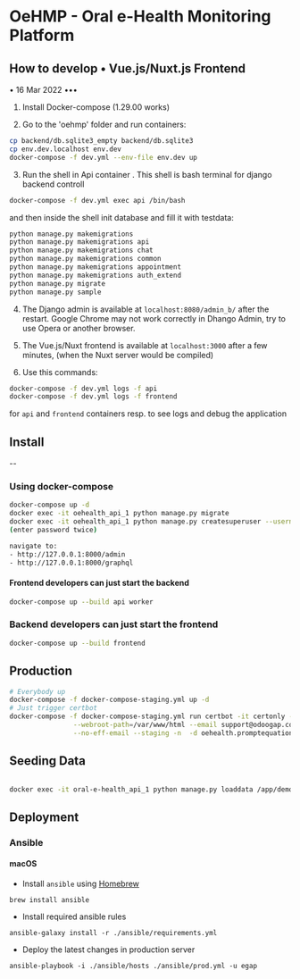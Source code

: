 # OeHMP - Oral e-Health Monitoring Platform

## How to develop • Vue.js/Nuxt.js Frontend

• 16 Mar 2022 •••

1. Install Docker-compose (1.29.00 works)

2. Go to the 'oehmp' folder and run containers:

```bash
cp backend/db.sqlite3_empty backend/db.sqlite3
cp env.dev.localhost env.dev
docker-compose -f dev.yml --env-file env.dev up
```

3. Run the shell in Api container . This shell is bash terminal for django backend controll

```bash
docker-compose -f dev.yml exec api /bin/bash
```

and then inside the shell init database and fill it with testdata:

```bash
python manage.py makemigrations
python manage.py makemigrations api
python manage.py makemigrations chat
python manage.py makemigrations common
python manage.py makemigrations appointment
python manage.py makemigrations auth_extend
python manage.py migrate
python manage.py sample
```

4. The Django admin is available at `localhost:8080/admin_b/` after the restart.
   Google Chrome may not work correctly in Dhango Admin, try to use Opera or another browser.

5. The Vue.js/Nuxt frontend is available at `localhost:3000` after a few minutes, (when the Nuxt server would be compiled)

6. Use this commands:

```bash
docker-compose -f dev.yml logs -f api
docker-compose -f dev.yml logs -f frontend
```

for `api` and `frontend` containers resp. to see logs and debug the application

## Install

--

### Using docker-compose

```bash
docker-compose up -d
docker exec -it oehealth_api_1 python manage.py migrate
docker exec -it oehealth_api_1 python manage.py createsuperuser --username=dd --email=dd@dd.pt
(enter password twice)

navigate to:
- http://127.0.0.1:8000/admin
- http://127.0.0.1:8000/graphql

```

#### Frontend developers can just start the backend

```bash
docker-compose up --build api worker
```

### Backend developers can just start the frontend

```bash
docker-compose up --build frontend
```

## Production

```bash
# Everybody up
docker-compose -f docker-compose-staging.yml up -d
# Just trigger certbot
docker-compose -f docker-compose-staging.yml run certbot -it certonly --webroot \
                --webroot-path=/var/www/html --email support@odoogap.com --agree-tos \
                --no-eff-email --staging -n  -d oehealth.promptequation.com
```

## Seeding Data

```bash

docker exec -it oral-e-health_api_1 python manage.py loaddata /app/demo_data.json

```
## Deployment
### Ansible
#### macOS
- Install `ansible` using [Homebrew](https://brew.sh/)
```
brew install ansible
```
- Install required ansible rules
```
ansible-galaxy install -r ./ansible/requirements.yml
```
- Deploy the latest changes in production server
```
ansible-playbook -i ./ansible/hosts ./ansible/prod.yml -u egap
```
